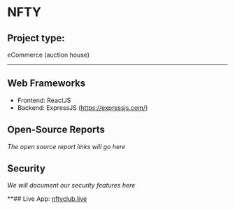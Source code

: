 # NFTY
## Project type: 
eCommerce (auction house)
<hr/>

## Web Frameworks
- Frontend: ReactJS
- Backend: ExpressJS (https://expressjs.com/)

## Open-Source Reports
_The open source report links will go here_

## Security
_We will document our security features here_

**## Live App:
[nftyclub.live](https://nftyclub.live/
)
